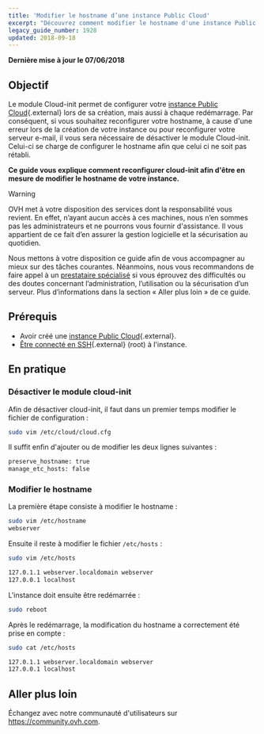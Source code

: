 ```yaml
---
title: 'Modifier le hostname d’une instance Public Cloud'
excerpt: "Découvrez comment modifier le hostname d'une instance Public Cloud"
legacy_guide_number: 1928
updated: 2018-09-18
---
```


**Dernière mise à jour le 07/06/2018**

## Objectif

Le module Cloud-init permet de configurer votre [instance Public Cloud](https://www.ovh.com/fr/public-cloud/instances/){.external} lors de sa création, mais aussi à chaque redémarrage. Par conséquent, si vous souhaitez reconfigurer votre hostname, à cause d'une erreur lors de la création de votre instance ou pour reconfigurer votre serveur e-mail, il vous sera nécessaire de désactiver le module Cloud-init. Celui-ci se charge de configurer le hostname afin que celui ci ne soit pas rétabli.

**Ce guide vous explique comment reconfigurer cloud-init afin d'être en mesure de modifier le hostname de votre instance.**

> [!warning]
>
> OVH met à votre disposition des services dont la responsabilité vous revient. En effet, n’ayant aucun accès à ces machines, nous n’en sommes pas les administrateurs et ne pourrons vous fournir d'assistance. Il vous appartient de ce fait d’en assurer la gestion logicielle et la sécurisation au quotidien.
>
> Nous mettons à votre disposition ce guide afin de vous accompagner au mieux sur des tâches courantes. Néanmoins, nous vous recommandons de faire appel à un [prestataire spécialisé](https://partner.ovhcloud.com/fr/directory/) si vous éprouvez des difficultés ou des doutes concernant l’administration, l’utilisation ou la sécurisation d’un serveur. Plus d’informations dans la section « Aller plus loin » de ce guide.
>


## Prérequis

- Avoir créé une [instance Public Cloud](https://www.ovh.com/fr/public-cloud/instances/){.external}.
- [Être connecté en SSH](/pages/public_cloud/compute/public-cloud-first-steps#etape-4-connexion-a-votre-instance/){.external} (root) à l'instance.


## En pratique

### Désactiver le module cloud-init

Afin de désactiver cloud-init, il faut dans un premier temps modifier le fichier de configuration :

```sh
sudo vim /etc/cloud/cloud.cfg
```

Il suffit enfin d'ajouter ou de modifier les deux lignes suivantes :

```sh
preserve_hostname: true
manage_etc_hosts: false
```

### Modifier le hostname

La première étape consiste à modifier le hostname :

```sh
sudo vim /etc/hostname
webserver
```

Ensuite il reste à modifier le fichier `/etc/hosts` :

```sh
sudo vim /etc/hosts

127.0.1.1 webserver.localdomain webserver
127.0.0.1 localhost
```

L'instance doit ensuite être redémarrée :

```bash
sudo reboot
```

Après le redémarrage, la modification du hostname a correctement été prise en compte :

```sh
sudo cat /etc/hosts

127.0.1.1 webserver.localdomain webserver
127.0.0.1 localhost
```

## Aller plus loin 

Échangez avec notre communauté d'utilisateurs sur <https://community.ovh.com>.
